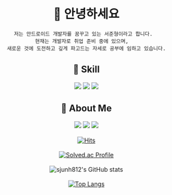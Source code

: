 <div align=center>  
  
  # 👋 안녕하세요

  ```
  저는 안드로이드 개발자를 꿈꾸고 있는 서준형이라고 합니다.  
  현재는 개발자로 취업 준비 중에 있으며,   
  새로운 것에 도전하고 깊게 파고드는 자세로 공부에 임하고 있습니다.
  ```

  ## 🌻 Skill
  <img src="https://img.shields.io/badge/Android-3DDC84?style=flat&logo=Android&logoColor=white"/> <img src="https://img.shields.io/badge/JAVA-007396?style=flat&logo=Java&logoColor=white"> <img src="https://img.shields.io/badge/Kotlin-7F52FF?style=flat&logo=Kotlin&logoColor=white">  

  <!-- #### Tools

  <img src="https://img.shields.io/badge/Android Studio-3DDC84?style=for-the-badge&logo=AndroidStudio&logoColor=white"/> <img src="https://img.shields.io/badge/Git-F05032?style=for-the-badge&logo=Git&logoColor=white"/> <img src="https://img.shields.io/badge/Postman-FF6C37?style=for-the-badge&logo=Postman&logoColor=white"/>     -->

  ## 🐧 About Me
  <a href="https://sjunh812.notion.site/Seo-Jun-Hyung-29e84e288bed48928e8bb0e877dfe867" target="_blank"><img src="https://img.shields.io/badge/Notion-000000?style=flat&logo=Notion&logoColor=white"/></a>
  <a href="https://sjunh812.tistory.com/" target="_blank"><img src="https://img.shields.io/badge/Tistory-FF5A4A?style=flat&logo=Tistory&logoColor=white"/></a> <a href="mailto:sjunh812@gmail.com" target="_blank"><img src="https://img.shields.io/badge/Gmail-EA4335?style=flat&logo=Gmail&logoColor=white"/></a>
  <br>  
  [![Hits](https://hits.seeyoufarm.com/api/count/incr/badge.svg?url=https%3A%2F%2Fgithub.com%2Fsjunh812&count_bg=%2379C83D&title_bg=%23555555&icon=&icon_color=%23E7E7E7&title=hits&edge_flat=false)](https://hits.seeyoufarm.com)  
  <br>
  [![Solved.ac Profile](http://mazassumnida.wtf/api/v2/generate_badge?boj=sjunh8123)](https://solved.ac/sjunh8123/)  
  <br>
  ![sjunh812's GitHub stats](https://github-readme-stats-ten-gilt.vercel.app/api?username=sjunh812&show_icons=true&theme=tokyonight)     
  <br>
  [![Top Langs](https://github-readme-stats-ten-gilt.vercel.app/api/top-langs/?username=sjunh812&layout=compact&theme=tokyonight)](https://github.com/anuraghazra/github-readme-stats)              
</div>
